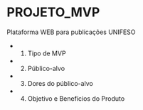 # PROJETO_MVP
Plataforma WEB para publicações UNIFESO
 - 1. Tipo de MVP
 - 2. Público-alvo
 - 3. Dores do público-alvo
 - 4. Objetivo e Benefícios do Produto

